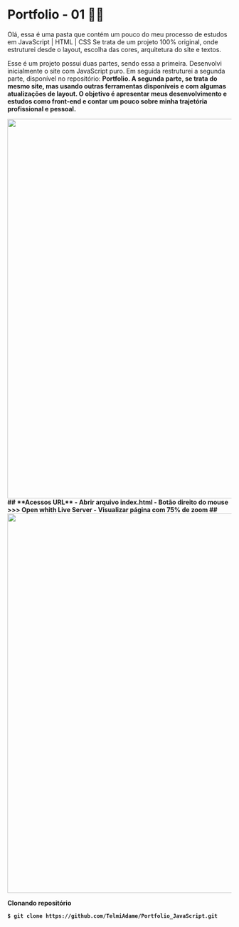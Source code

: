 # Portfolio - 01 👩‍💻 

Olá, essa é uma pasta que contém um pouco do meu processo de estudos em JavaScript | HTML | CSS
Se trata de um projeto 100% original, onde estruturei desde o layout, escolha das cores, arquitetura do site e textos.

Esse é um projeto possui duas partes, sendo essa a primeira. Desenvolvi inicialmente o site com JavaScript puro.
Em seguida restruturei a segunda parte, disponível no repositório: <b>Portfolio<b>. 
A segunda parte, se trata do mesmo site, mas usando outras ferramentas disponíveis e com algumas atualizações de layout. 
O objetivo é apresentar meus desenvolvimento e estudos como front-end e contar um pouco sobre minha trajetória profissional e pessoal. 

<div align = "center">
 <img src = "https://github.com/TelmiAdame/Portfolio_JavaScript/blob/main/projeto_site/midia/Git-Portfolio-JS.gif" width = "850em">
</div>
  ##
 **Acessos URL**
- Abrir arquivo index.html
- Botão direito do mouse >>> Open whith Live Server
- Visualizar página com 75% de zoom 
  ##
<div align = "center">
<img src = "https://github.com/TelmiAdame/Portfolio_JavaScript/blob/main/projeto_site/midia/img-site.png" width = "850em">
</div>

**Clonando repositório**
```
$ git clone https://github.com/TelmiAdame/Portfolio_JavaScript.git
```
 ##
